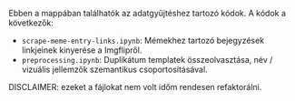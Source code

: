 Ebben a mappában találhatók az adatgyűjtéshez tartozó kódok. A kódok a következők:
- `scrape-meme-entry-links.ipynb`: Mémekhez tartozó bejegyzések linkjeinek kinyerése a Imgflipről.
- `preprocessing.ipynb`: Duplikátum templatek összeolvasztása, név / vizuális jellemzők szemantikus csoportosításával.

DISCLAIMER: ezeket a fájlokat nem volt időm rendesen refaktorálni.